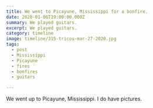 ```yaml
---
title: We went to Picayune, Mississippi for a bonfire.
date: 2020-01-06T19:00:00.000Z
summary: We played guitars.
excerpt: We played guitars.
category: timeline
image: timeline/315-tricou-mar-27-2020.jpg
tags:
  - post 
  - Mississippi
  - Picayune
  - fires
  - bonfires
  - guitars

---
```


We went up to Picayune, Mississippi. I do have pictures.